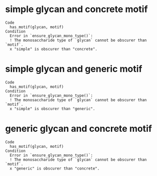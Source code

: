 # simple glycan and concrete motif

    Code
      has_motif(glycan, motif)
    Condition
      Error in `ensure_glycan_mono_type()`:
      ! The monosaccharide type of `glycan` cannot be obscurer than `motif`.
      x "simple" is obscurer than "concrete".

# simple glycan and generic motif

    Code
      has_motif(glycan, motif)
    Condition
      Error in `ensure_glycan_mono_type()`:
      ! The monosaccharide type of `glycan` cannot be obscurer than `motif`.
      x "simple" is obscurer than "generic".

# generic glycan and concrete motif

    Code
      has_motif(glycan, motif)
    Condition
      Error in `ensure_glycan_mono_type()`:
      ! The monosaccharide type of `glycan` cannot be obscurer than `motif`.
      x "generic" is obscurer than "concrete".

